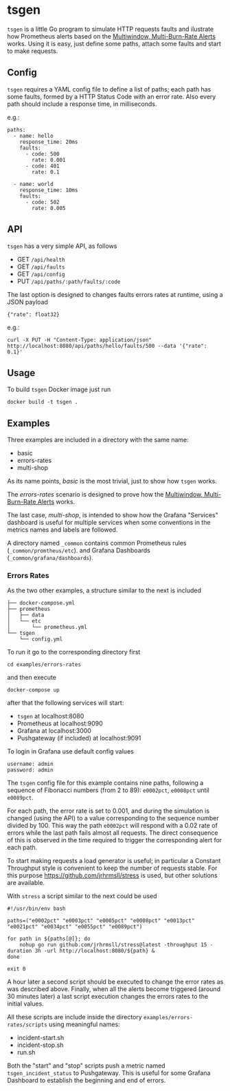 # tsgen

`tsgen` is a little Go program to simulate HTTP requests faults and ilustrate how Prometheus alerts based on the [Multiwindow, Multi-Burn-Rate Alerts](https://sre.google/workbook/alerting-on-slos/) works.
Using it is easy, just define some paths, attach some faults and start to make requests.

## Config
`tsgen` requires a YAML config file to define a list of paths; each path has some faults, formed by a HTTP Status Code with an error rate.
Also every path should include a response time, in milliseconds.

e.g.:
```
paths:
  - name: hello
    response_time: 20ms
    faults:
      - code: 500
        rate: 0.001
      - code: 401
        rate: 0.1

  - name: world
    response_time: 10ms
    faults:
      - code: 502
        rate: 0.005
```

## API

`tsgen` has a very simple API, as follows

- GET `/api/health`
- GET `/api/faults`
- GET `/api/config`
- PUT `/api/paths/:path/faults/:code`

The last option is designed to changes faults errors rates at runtime, using a JSON payload

```
{"rate": float32}
```

e.g.:
```
curl -X PUT -H "Content-Type: application/json" http://localhost:8080/api/paths/hello/faults/500 --data '{"rate": 0.1}'
```

## Usage

To build `tsgen` Docker image just run

```
docker build -t tsgen .
```

## Examples
Three examples are included in a directory with the same name:
- basic
- errors-rates
- multi-shop

As its name points, *basic* is the most trivial, just to show how `tsgen` works.

The *errors-rates* scenario is designed to prove how the [Multiwindow, Multi-Burn-Rate Alerts](https://sre.google/workbook/alerting-on-slos/) works.

The last case, *multi-shop*, is intended to show how the Grafana "Services" dashboard is useful for multiple services when some conventions in the metrics names and labels are followed.

A directory named `_common` contains common Prometheus rules (`_common/promtheus/etc`). and Grafana Dashboards (`_common/grafana/dashboards`).

### Errors Rates
As the two other examples, a structure similar to the next is included

```
├── docker-compose.yml
├── prometheus
│   ├── data
│   └── etc
│       └── prometheus.yml
└── tsgen
    └── config.yml
```

To run it go to the corresponding directory first
```
cd examples/errors-rates
```
and then execute
```
docker-compose up
```

after that the following services will start:
- `tsgen` at localhost:8080
- Prometheus at localhost:9090
- Grafana at localhost:3000
- Pushgateway (if included) at localhost:9091

To login in Grafana use default config values
```
username: admin
password: admin
```

The `tsgen` config file for this example contains nine paths, following a sequence of Fibonacci numbers (from 2 to 89): `e0002pct`, `e0008pct` until `e0089pct`.

For each path, the error rate is set to 0.001, and during the simulation is changed (using the API) to a value corresponding to the sequence number divided by 100. This way the path `e0002pct` will respond with a 0.02 rate of errors while the last path fails almost all requests. The direct consequence of this is observed in the time required to trigger the corresponding alert for each path.

To start making requests a load generator is useful; in particular a Constant Throughput style is convenient to keep the number of requests stable. For this purpose https://github.com/jrhrmsll/stress is used, but other solutions are available.

With `stress` a script similar to the next could be used
```
#!/usr/bin/env bash

paths=("e0002pct" "e0003pct" "e0005pct" "e0008pct" "e0013pct" "e0021pct" "e0034pct" "e0055pct" "e0089pct")

for path in ${paths[@]}; do
    nohup go run github.com/jrhrmsll/stress@latest -throughput 15 -duration 3h -url http://localhost:8080/${path} &
done

exit 0
```

A hour later a second script should be executed to change the error rates as was described above. Finally, when all the alerts become triggered (around 30 minutes later) a last script execution changes the errors rates to the initial values.

All these scripts are include inside the directory `examples/errors-rates/scripts` using meaningful names:
- incident-start.sh
- incident-stop.sh
- run.sh

Both the "start" and "stop" scripts push a metric named `tsgen_incident_status` to Pushgateway. This is useful for some Grafana Dashboard to establish the beginning and end of errors.
